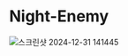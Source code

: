 # Night-Enemy

![스크린샷 2024-12-31 141445](https://github.com/user-attachments/assets/e93ec411-aa9f-408b-9eb0-4e99f527fa63)
